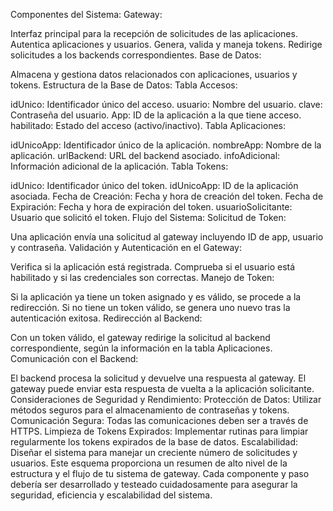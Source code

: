 Componentes del Sistema:
Gateway:

Interfaz principal para la recepción de solicitudes de las aplicaciones.
Autentica aplicaciones y usuarios.
Genera, valida y maneja tokens.
Redirige solicitudes a los backends correspondientes.
Base de Datos:

Almacena y gestiona datos relacionados con aplicaciones, usuarios y tokens.
Estructura de la Base de Datos:
Tabla Accesos:

idUnico: Identificador único del acceso.
usuario: Nombre del usuario.
clave: Contraseña del usuario.
App: ID de la aplicación a la que tiene acceso.
habilitado: Estado del acceso (activo/inactivo).
Tabla Aplicaciones:

idUnicoApp: Identificador único de la aplicación.
nombreApp: Nombre de la aplicación.
urlBackend: URL del backend asociado.
infoAdicional: Información adicional de la aplicación.
Tabla Tokens:

idUnico: Identificador único del token.
idUnicoApp: ID de la aplicación asociada.
Fecha de Creación: Fecha y hora de creación del token.
Fecha de Expiración: Fecha y hora de expiración del token.
usuarioSolicitante: Usuario que solicitó el token.
Flujo del Sistema:
Solicitud de Token:

Una aplicación envía una solicitud al gateway incluyendo ID de app, usuario y contraseña.
Validación y Autenticación en el Gateway:

Verifica si la aplicación está registrada.
Comprueba si el usuario está habilitado y si las credenciales son correctas.
Manejo de Token:

Si la aplicación ya tiene un token asignado y es válido, se procede a la redirección.
Si no tiene un token válido, se genera uno nuevo tras la autenticación exitosa.
Redirección al Backend:

Con un token válido, el gateway redirige la solicitud al backend correspondiente, según la información en la tabla Aplicaciones.
Comunicación con el Backend:

El backend procesa la solicitud y devuelve una respuesta al gateway.
El gateway puede enviar esta respuesta de vuelta a la aplicación solicitante.
Consideraciones de Seguridad y Rendimiento:
Protección de Datos: Utilizar métodos seguros para el almacenamiento de contraseñas y tokens.
Comunicación Segura: Todas las comunicaciones deben ser a través de HTTPS.
Limpieza de Tokens Expirados: Implementar rutinas para limpiar regularmente los tokens expirados de la base de datos.
Escalabilidad: Diseñar el sistema para manejar un creciente número de solicitudes y usuarios.
Este esquema proporciona un resumen de alto nivel de la estructura y el flujo de tu sistema de gateway. Cada componente y paso debería ser desarrollado y testeado cuidadosamente para asegurar la seguridad, eficiencia y escalabilidad del sistema.

